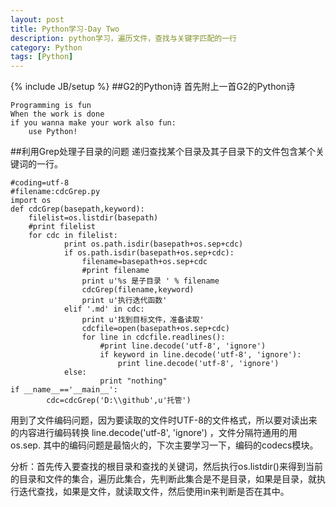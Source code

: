 ```yaml
---
layout: post
title: Python学习-Day Two
description: python学习，遍历文件，查找与关键字匹配的一行
category: Python
tags: [Python]
---
```

{% include JB/setup %}
##G2的Python诗
首先附上一首G2的Python诗

    Programming is fun
    When the work is done
    if you wanna make your work also fun:
        use Python!
##利用Grep处理子目录的问题
递归查找某个目录及其子目录下的文件包含某个关键词的一行。

    #coding=utf-8
    #filename:cdcGrep.py
    import os
    def cdcGrep(basepath,keyword):
        filelist=os.listdir(basepath)
        #print filelist
        for cdc in filelist:
                print os.path.isdir(basepath+os.sep+cdc)
                if os.path.isdir(basepath+os.sep+cdc):
                    filename=basepath+os.sep+cdc
                    #print filename
                    print u'%s 是子目录 ' % filename
                    cdcGrep(filename,keyword)
                    print u'执行迭代函数'
                elif '.md' in cdc:
                    print u'找到目标文件，准备读取'
                    cdcfile=open(basepath+os.sep+cdc)
                    for line in cdcfile.readlines():
                        #print line.decode('utf-8', 'ignore')
                        if keyword in line.decode('utf-8', 'ignore'):
                            print line.decode('utf-8', 'ignore')
                else:
                        print "nothing"
    if __name__=='__main__':
            cdc=cdcGrep('D:\\github',u'托管')
用到了文件编码问题，因为要读取的文件时UTF-8的文件格式，所以要对读出来的内容进行编码转换 line.decode('utf-8', 'ignore') ，文件分隔符通用的用os.sep. 其中的编码问题是最恼火的，下次主要学习一下，编码的codecs模块。

分析：首先传入要查找的根目录和查找的关键词，然后执行os.listdir()来得到当前的目录和文件的集合，遍历此集合，先判断此集合是不是目录，如果是目录，就执行迭代查找，如果是文件，就读取文件，然后使用in来判断是否在其中。